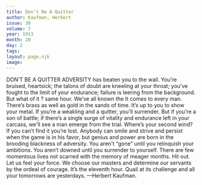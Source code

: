 ```yaml
---
title: Don’t Be A Quitter
author: Kaufman, Herbert
issue: 30
volume: 7
year: 1913
month: 20
day: 2
tags:
layout: page.njk
image:
---
```

DON’T BE A QUITTER    ADVERSITY has beaten you to the wall. You’re bruised, heartsick; the talons of doubt are kneeling at your throat; you've fought to the limit of your endurance; failure is leering from the background. But what of it ? same hour. We’ve all known the It comes to every man. There’s brass as well as gold in the sands of time. It’s up to you to show your metal. If you’re a weakling and a quitter, you'll surrender. But if you're a son of battle; if there’s a single surge of vitality and endurance left in your carcass, we'll see a man emerge from the trial. Where’s your second wind? If you can’t find it you’re lost. Anybody can smile and strive and persist when the game is in his favor, but genius and power are born in the brooding blackness of adversity. You aren't “gone” until you relinquish your ambitions. You aren’t downed until you surrender to yourself. There are few momentous lives not scarred with the memory of meager months. Hit out. Let us feel your force. We choose our masters and determine our servants by the ordeal of courage. It’s the eleventh hour. Quail at its challenge and all your tomorrows are yesterdays. —Herbert Kaufman. 

